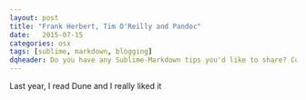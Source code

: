 ```yaml
---
layout: post
title: "Frank Herbert, Tim O'Reilly and Pandoc"
date:   2015-07-15
categories: osx
tags: [sublime, markdown, blogging]
dqheader: Do you have any Sublime-Markdown tips you'd like to share? Cos I'd love to here them.
---
```


Last year, I read Dune and I really liked it